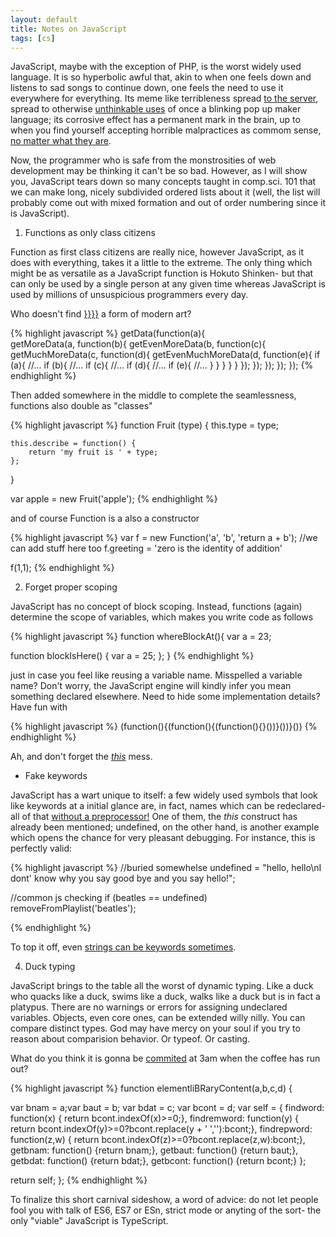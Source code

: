 ```yaml
---
layout: default
title: Notes on JavaScript
tags: [cs]
---
```


JavaScript, maybe with the exception of PHP, is the worst widely used language. It is so hyperbolic awful that, akin to when one feels down and listens to sad songs to continue down, one feels the need to use it everywhere for everything. Its meme like terribleness spread [to the server](https://nodejs.org/en/), spread to otherwise [unthinkable uses](https://atom.io/) of once a blinking pop up maker language; its corrosive effect has a permanent mark in the brain, up to when you find yourself accepting horrible malpractices as commom sense, [no matter what they are](https://www.mongodb.com/).  

Now, the programmer who is safe from the monstrosities of web development may be thinking it can't be so bad. However, as I will show you, JavaScript tears down so many concepts taught in comp.sci. 101 that we can make long, nicely subdivided ordered lists about it (well, the list will probably come out with mixed formation and out of order numbering since it is JavaScript).

1. Functions as only class citizens

Function as first class citizens are really nice, however JavaScript, as it does with everything, takes it a little to the extreme. The only thing which might be as versatile as a JavaScript function is Hokuto Shinken- but that can only be used by a single person at any given time whereas JavaScript is used by millions of unsuspicious programmers every day.

Who doesn't find [}}}}](http://callbackhell.com/) a form of modern art?

{% highlight javascript %}
getData(function(a){  
    getMoreData(a, function(b){
        getEvenMoreData(b, function(c){
            getMuchMoreData(c, function(d){
                getEvenMuchMoreData(d, function(e){
                    if (a){
                        //...
                        if (b){
                            //...
                            if (c){
                                //...
                                if (d){
                                    //...
                                    if (e){
                                        //...
                                    }
                                }
                            }
                        }
                    }
                });
            });
        });
    });
});
{% endhighlight %}

Then added somewhere in the middle to complete the seamlessness, functions also double as "classes"

{% highlight javascript %}
function Fruit (type) {
    this.type = type;

    this.describe = function() {
        return 'my fruit is ' + type;
    };
}

var apple = new Fruit('apple');
{% endhighlight %}

and of course Function is a also a constructor

{% highlight javascript %}
var f = new Function('a', 'b', 'return a + b');
//we can add stuff here too
f.greeting = 'zero is the identity of addition'

f(1,1);
{% endhighlight %}

2. Forget proper scoping

JavaScript has no concept of block scoping. Instead, functions (again) determine the scope of variables, which makes you write code as follows

{% highlight javascript %}
function whereBlockAt(){
  var a = 23;

  function blockIsHere() {
    var a = 25;
  };
}
{% endhighlight %}

just in case you feel like reusing a variable name. Misspelled a variable name? Don't worry, the JavaScript engine will kindly infer you mean something declared elsewhere. Need to hide some implementation details? Have fun with

{% highlight javascript %}
(function(){(function(){(function(){}())}())}())
{% endhighlight %}

Ah, and don't forget the _[this](https://developer.mozilla.org/en/docs/Web/JavaScript/Reference/Operators/this)_ mess.

* Fake keywords

JavaScript has a wart unique to itself: a few widely used symbols that look like keywords at a initial glance are, in fact, names which can be redeclared- all of that [without a preprocessor!](http://tigcc.ticalc.org/doc/cpp.html) One of them, the _this_ construct has already been mentioned; undefined, on the other hand, is another example which opens the chance for very pleasant debugging. For instance, this is perfectly valid:

{% highlight javascript %}
//buried somewhelse
undefined = "hello, hello\nI dont' know why you say good bye and you say hello!";

//common js checking
if (beatles == undefined)
    removeFromPlaylist('beatles');

{% endhighlight %}

To top it off, even [strings can be keywords sometimes](https://developer.mozilla.org/en/docs/Web/JavaScript/Reference/Strict_mode).

4. Duck typing

JavaScript brings to the table all the worst of dynamic typing. Like a duck who quacks like a duck, swims like a duck, walks like a duck but is in fact a platypus. There are no warnings or errors for assigning undeclared variables. Objects, even core ones, can be extended willy nilly. You can compare distinct types. God may have mercy on your soul if you try to reason about comparision behavior. Or typeof. Or casting.

What do you think it is gonna be [commited](https://gist.github.com/glauberramos/3087548) at 3am when the coffee has run out?

{% highlight javascript %}
function elementliBRaryContent(a,b,c,d) {

var bnam = a;var baut = b;
var bdat = c;
var bcont = d;
var self = { findword: function(x) { return bcont.indexOf(x)>=0;},
 findremword: function(y) { return bcont.indexOf(y)>=0?bcont.replace(y + ' ',''):bcont;},
  findrepword: function(z,w) { return bcont.indexOf(z)>=0?bcont.replace(z,w):bcont;},
getbnam: function() {return bnam;},
getbaut: function() {return baut;},
getbdat: function() {return bdat;},
getbcont: function() {return bcont;}
};

return self;
};
{% endhighlight %}

To finalize this short carnival sideshow, a word of advice: do not let people fool you with talk of ES6, ES7 or ESn, strict mode or anyting of the sort- the only "viable" JavaScript is TypeScript.
